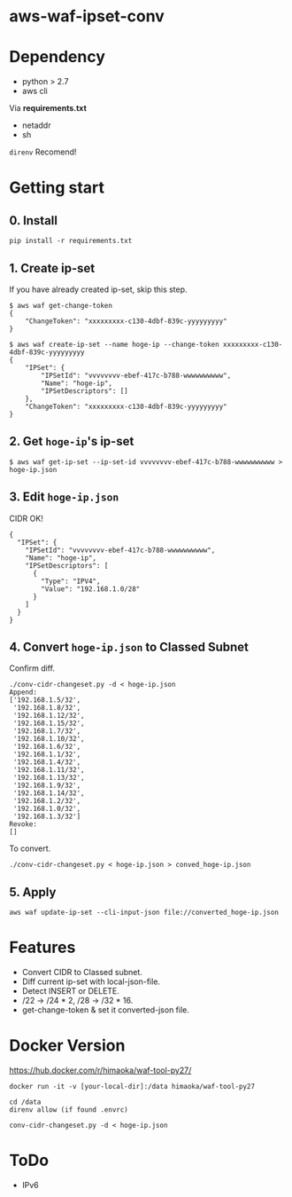 # aws-waf-ipset-conv

# Dependency
- python > 2.7
- aws cli

Via __requirements.txt__
- netaddr
- sh

`direnv` Recomend!

# Getting start
## 0. Install
`pip install -r requirements.txt`

## 1. Create ip-set
If you have already created ip-set, skip this step.

```
$ aws waf get-change-token
{
    "ChangeToken": "xxxxxxxxx-c130-4dbf-839c-yyyyyyyyy"
}

$ aws waf create-ip-set --name hoge-ip --change-token xxxxxxxxx-c130-4dbf-839c-yyyyyyyyy
{
    "IPSet": {
        "IPSetId": "vvvvvvvv-ebef-417c-b788-wwwwwwwwww",
        "Name": "hoge-ip",
        "IPSetDescriptors": []
    },
    "ChangeToken": "xxxxxxxxx-c130-4dbf-839c-yyyyyyyyy"
}

```

## 2. Get `hoge-ip`'s ip-set
```
$ aws waf get-ip-set --ip-set-id vvvvvvvv-ebef-417c-b788-wwwwwwwwww > hoge-ip.json
```

## 3. Edit `hoge-ip.json`
CIDR OK!

```
{
  "IPSet": {
    "IPSetId": "vvvvvvvv-ebef-417c-b788-wwwwwwwwww", 
    "Name": "hoge-ip", 
    "IPSetDescriptors": [
      {
        "Type": "IPV4",
        "Value": "192.168.1.0/28"
      }
    ]
  }
}
```

## 4. Convert `hoge-ip.json` to Classed Subnet

Confirm diff.

```
./conv-cidr-changeset.py -d < hoge-ip.json
Append:
['192.168.1.5/32',
 '192.168.1.8/32',
 '192.168.1.12/32',
 '192.168.1.15/32',
 '192.168.1.7/32',
 '192.168.1.10/32',
 '192.168.1.6/32',
 '192.168.1.1/32',
 '192.168.1.4/32',
 '192.168.1.11/32',
 '192.168.1.13/32',
 '192.168.1.9/32',
 '192.168.1.14/32',
 '192.168.1.2/32',
 '192.168.1.0/32',
 '192.168.1.3/32']
Revoke:
[]
```

To convert.
```
./conv-cidr-changeset.py < hoge-ip.json > conved_hoge-ip.json
```

## 5. Apply
```
aws waf update-ip-set --cli-input-json file://converted_hoge-ip.json
```

# Features
- Convert CIDR to Classed subnet.
- Diff current ip-set with local-json-file.
- Detect INSERT or DELETE.
- /22 -> /24 * 2, /28 -> /32 * 16.
- get-change-token & set it converted-json file.

# Docker Version
https://hub.docker.com/r/himaoka/waf-tool-py27/

```
docker run -it -v [your-local-dir]:/data himaoka/waf-tool-py27

cd /data
direnv allow (if found .envrc)

conv-cidr-changeset.py -d < hoge-ip.json
```


# ToDo
- IPv6
